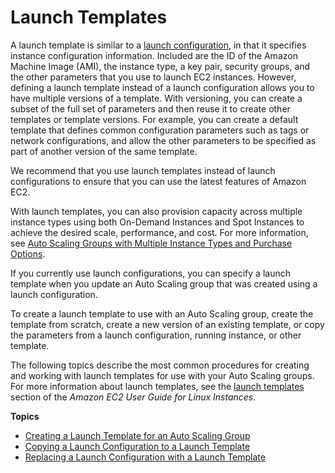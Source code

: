 # Launch Templates<a name="LaunchTemplates"></a>

A launch template is similar to a [launch configuration](LaunchConfiguration.md), in that it specifies instance configuration information\. Included are the ID of the Amazon Machine Image \(AMI\), the instance type, a key pair, security groups, and the other parameters that you use to launch EC2 instances\. However, defining a launch template instead of a launch configuration allows you to have multiple versions of a template\. With versioning, you can create a subset of the full set of parameters and then reuse it to create other templates or template versions\. For example, you can create a default template that defines common configuration parameters such as tags or network configurations, and allow the other parameters to be specified as part of another version of the same template\. 

We recommend that you use launch templates instead of launch configurations to ensure that you can use the latest features of Amazon EC2\. 

With launch templates, you can also provision capacity across multiple instance types using both On\-Demand Instances and Spot Instances to achieve the desired scale, performance, and cost\. For more information, see [Auto Scaling Groups with Multiple Instance Types and Purchase Options](asg-purchase-options.md)\.

If you currently use launch configurations, you can specify a launch template when you update an Auto Scaling group that was created using a launch configuration\.

To create a launch template to use with an Auto Scaling group, create the template from scratch, create a new version of an existing template, or copy the parameters from a launch configuration, running instance, or other template\. 

The following topics describe the most common procedures for creating and working with launch templates for use with your Auto Scaling groups\. For more information about launch templates, see the [launch templates](https://docs.aws.amazon.com/AWSEC2/latest/UserGuide/ec2-launch-templates.html) section of the *Amazon EC2 User Guide for Linux Instances*\. 

**Topics**
+ [Creating a Launch Template for an Auto Scaling Group](create-launch-template.md)
+ [Copying a Launch Configuration to a Launch Template](copy-launch-config.md)
+ [Replacing a Launch Configuration with a Launch Template](replace-launch-config.md)